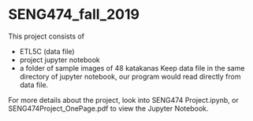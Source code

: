 # SENG474_fall_2019
This project consists of 
- ETL5C (data file)
- project jupyter notebook
- a folder of sample images of 48 katakanas
Keep data file in the same directory of jupyter notebook, our program would read directly from data file.

For more details about the project, look into SENG474 Project.ipynb, or SENG474Project_OnePage.pdf to view the Jupyter Notebook.
